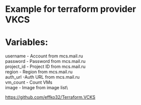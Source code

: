 # Example for terraform provider VKCS
# Variables:
username - Account from mcs.mail.ru\
password - Password from mcs.mail.ru\
project_id - Project ID from mcs.mail.ru\
region - Region from mcs.mail.ru\
auth_url -Auth URL from mcs.mail.ru\
vm_count - Count VMs\
image - Image from image list\

https://github.com/effko32/Terraform.VCKS